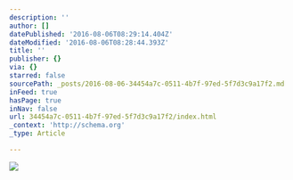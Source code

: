 ```yaml
---
description: ''
author: []
datePublished: '2016-08-06T08:29:14.404Z'
dateModified: '2016-08-06T08:28:44.393Z'
title: ''
publisher: {}
via: {}
starred: false
sourcePath: _posts/2016-08-06-34454a7c-0511-4b7f-97ed-5f7d3c9a17f2.md
inFeed: true
hasPage: true
inNav: false
url: 34454a7c-0511-4b7f-97ed-5f7d3c9a17f2/index.html
_context: 'http://schema.org'
_type: Article

---
```

![](https://the-grid-user-content.s3-us-west-2.amazonaws.com/5c0ad7e8-9391-4160-94dc-4d1f6259310e.jpg)